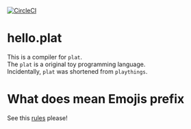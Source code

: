[![CircleCI](https://circleci.com/gh/JPNYKW/plat-compiler/tree/master.svg?style=svg)](https://circleci.com/gh/JPNYKW/plat-compiler/tree/master)

# hello.plat
This is a compiler for `plat`.  
The `plat` is a original toy programming language.  
Incidentally, `plat` was shortened from `playthings`.  

# What does mean Emojis prefix
See this [rules](https://gist.github.com/JPNYKW/a6941dea7c2e8d0e1d6ad29f1da940ba) please!
